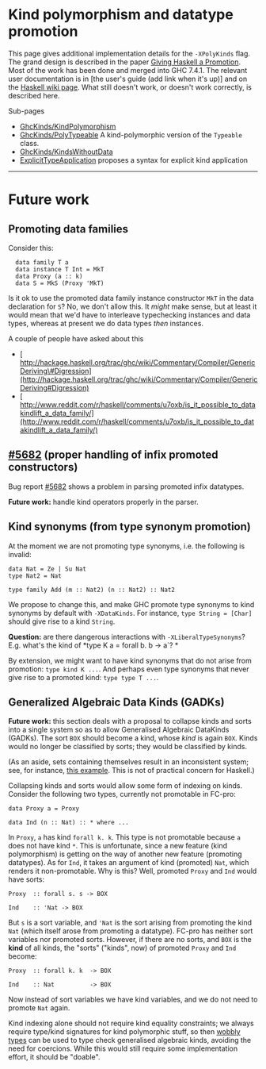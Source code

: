 # Kind polymorphism and datatype promotion


This page gives additional implementation details for the `-XPolyKinds` flag. The grand design is described in the paper [ Giving Haskell a Promotion](http://dreixel.net/research/pdf/ghp.pdf). Most of the work has been done and merged into GHC 7.4.1. The relevant user documentation is in \[the user's guide (add link when it's up)\] and on the [ Haskell wiki page](http://haskell.org/haskellwiki/GHC/Kinds). What still doesn't work, or doesn't work correctly, is described here.


Sub-pages

- [GhcKinds/KindPolymorphism](ghc-kinds/kind-polymorphism)
- [GhcKinds/PolyTypeable](ghc-kinds/poly-typeable) A kind-polymorphic version of the `Typeable` class.
- [GhcKinds/KindsWithoutData](ghc-kinds/kinds-without-data)
- [ExplicitTypeApplication](explicit-type-application) proposes a syntax for explicit kind application

---

# Future work

## Promoting data families


Consider this:

```wiki
  data family T a
  data instance T Int = MkT
  data Proxy (a :: k)
  data S = MkS (Proxy 'MkT)
```


Is it ok to use the promoted data family instance constructor `MkT` in
the data declaration for `S`?  No, we don't allow this. It *might* make
sense, but at least it would mean that we'd have to interleave
typechecking instances and data types, whereas at present we do data
types *then* instances.


A couple of people have asked about this

- [ http://hackage.haskell.org/trac/ghc/wiki/Commentary/Compiler/GenericDeriving\#Digression](http://hackage.haskell.org/trac/ghc/wiki/Commentary/Compiler/GenericDeriving#Digression)
- [ http://www.reddit.com/r/haskell/comments/u7oxb/is_it_possible_to_datakindlift_a_data_family/](http://www.reddit.com/r/haskell/comments/u7oxb/is_it_possible_to_datakindlift_a_data_family/)


 


## [ \#5682](http://hackage.haskell.org/trac/ghc/ticket/5682) (proper handling of infix promoted constructors)


Bug report [ \#5682](http://hackage.haskell.org/trac/ghc/ticket/5682) shows a
problem in parsing promoted infix datatypes.

**Future work:** handle kind operators properly in the parser.

## Kind synonyms (from type synonym promotion)


At the moment we are not promoting type synonyms, i.e. the following is invalid:

```wiki
data Nat = Ze | Su Nat
type Nat2 = Nat

type family Add (m :: Nat2) (n :: Nat2) :: Nat2
```


We propose to change this, and make GHC promote
type synonyms to kind synonyms by default with `-XDataKinds`. For instance, `type String = [Char]`
should give rise to a kind `String`.

**Question:** are there dangerous interactions with `-XLiberalTypeSynonyms`? E.g. what's the kind
of *type K a = forall b. b -\> a\`?
*


By extension, we might want to have kind synonyms that do not arise from promotion: `type kind K ...`.
And perhaps even type synonyms that never give rise to a promoted kind: `type type T ...`.

## Generalized Algebraic Data Kinds (GADKs)

**Future work:** this section deals with a proposal to collapse kinds and sorts into a single system
so as to allow Generalised Algebraic DataKinds (GADKs). The sort `BOX` should
become a kind, whose *kind* is again `BOX`. Kinds would no longer be classified by sorts;
they would be classified by kinds.


(As an aside, sets containing themselves result in an inconsistent system; see, for instance,
[ this example](http://www.cs.nott.ac.uk/~txa/g53cfr/l20.agda). This is not of practical
concern for Haskell.)


Collapsing kinds and sorts would allow some form of indexing on kinds. Consider the
following two types, currently not promotable in FC-pro:

```wiki
data Proxy a = Proxy

data Ind (n :: Nat) :: * where ...
```


In `Proxy`, `a` has kind `forall k. k`. This type is not promotable because
`a` does not have kind `*`. This is unfortunate, since a new feature (kind
polymorphism) is getting on the way of another new feature (promoting
datatypes). As for `Ind`, it takes an argument of kind (promoted) `Nat`,
which renders it non-promotable. Why is this? Well, promoted `Proxy` and `Ind`
would have sorts:

```wiki
Proxy  :: forall s. s -> BOX

Ind    :: 'Nat -> BOX
```


But `s` is a sort variable, and `'Nat` is the sort arising from promoting
the kind `Nat` (which itself arose from promoting a datatype). FC-pro has
neither sort variables nor promoted sorts. However, if there are no sorts, and
`BOX` is the **kind** of all kinds, the "sorts" ("kinds", now) of promoted `Proxy`
and `Ind` become:

```wiki
Proxy  :: forall k. k  -> BOX

Ind    :: Nat          -> BOX
```


Now instead of sort variables we have kind variables, and we do not need to promote
`Nat` again.


Kind indexing alone should not require kind equality constraints; we always
require type/kind signatures for kind polymorphic stuff, so then
[ wobbly types](http://research.microsoft.com/en-us/um/people/simonpj/papers/gadt/gadt-rigid-contexts.pdf)
can be used to type check generalised algebraic kinds, avoiding the need for
coercions. While this would still require some implementation effort, it
should be "doable".
